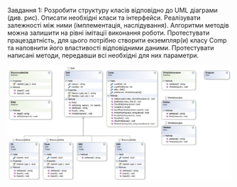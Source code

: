 Завдання 1:
Розробити структуру класів відповідно до UML діаграми (див. рис). Описати 
необхідні класи та інтерфейси. Реалізувати залежності між ними (імплементація, 
наслідування). Алгоритми методів можна залишити на рівні імітації виконання 
роботи.
Протестувати працездатність, для цього потрібно створити екземпляр(и) класу 
Comp та наповнити його властивості відповідними даними. Протестувати написані 
методи, передавши всі необхідні для них параметри.

![завдання](task.jpg)